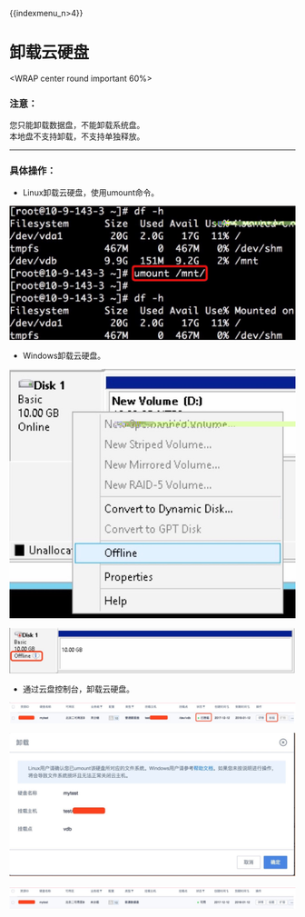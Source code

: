 {{indexmenu_n>4}}

# 卸载云硬盘

<WRAP center round important 60%>

### 注意：

您只能卸载数据盘，不能卸载系统盘。  
本地盘不支持卸载，不支持单独释放。 </WRAP>

-----

### 具体操作：

* Linux卸载云硬盘，使用umount命令。  


![](/images/userguide/image9.png)  
    

* Windows卸载云硬盘。  
   
![](/images/userguide/image10.jpg)  
  
![](/images/userguide/image11.jpg)  
    
* 通过云盘控制台，卸载云硬盘。  

![](/images/userguide/image12.jpg)  

![](/images/userguide/image13.jpg)  

![](/images/userguide/image14.jpg)
